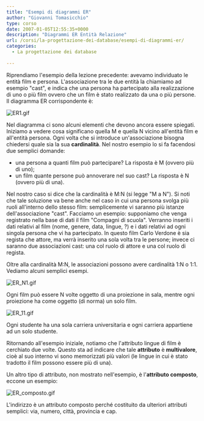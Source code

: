 ```yaml
---
title: "Esempi di diagrammi ER"
author: "Giovanni Tomasicchio"
type: corso
date: 2007-01-05T12:55:35+0000
description: "Diagrammi ER Entità Relazione"
url: /corsi/la-progettazione-dei-database/esempi-di-diagrammi-er/
categories:
  - La progettazione dei database
  
---
```

 Riprendiamo l'esempio della lezione precedente: avevamo individuato le entità film e persona. L'associazione tra le due entità la chiamiamo ad esempio "cast", e indica che una persona ha partecipato alla realizzazione di uno o più film ovvero che un film è stato realizzato da una o più persone. Il diagramma ER corrispondente è:

 ![ER1.gif](images/stories/Corsi/progettazione_database/ER1.gif)

 Nel diagramma ci sono alcuni elementi che devono ancora essere spiegati. Iniziamo a vedere cosa significano quella M e quella N vicino all'entità film e all'entità persona. Ogni volta che si introduce un'associazione bisogna chiedersi quale sia la sua **cardinalità**. Nel nostro esempio lo si fa facendosi due semplici domande:

- una persona a quanti film può partecipare? La risposta è M (ovvero più di uno);
- un film quante persone può annoverare nel suo cast? La risposta è N (ovvero più di una).
 
 Nel nostro caso si dice che la cardinalità è M:N (si legge "M a N"). Si noti che tale soluzione va bene anche nel caso in cui una persona svolga più ruoli all'interno dello stesso film: semplicemente vi saranno più istanze dell'associazione "cast". Facciamo un esempio: supponiamo che venga registrato nella base di dati il film "Compagni di scuola". Verranno inseriti i dati relativi al film (nome, genere, data, lingue, ?) e i dati relativi ad ogni singola persona che vi ha partecipato. In questo film Carlo Verdone è sia regista che attore, ma verrà inserito una sola volta tra le persone; invece ci saranno due associazioni cast: una col ruolo di attore e una col ruolo di regista.

 Oltre alla cardinalità M:N, le associazioni possono avere cardinalità 1:N o 1:1. Vediamo alcuni semplici esempi.

 ![ER_N1.gif](images/stories/Corsi/progettazione_database/ER_N1.gif)

 Ogni film può essere N volte oggetto di una proiezione in sala, mentre ogni proiezione ha come oggetto (di norma) un solo film.

 ![ER_11.gif](images/stories/Corsi/progettazione_database/ER_11.gif)

 Ogni studente ha una sola carriera universitaria e ogni carriera appartiene ad un solo studente.

 Ritornando all'esempio iniziale, notiamo che l'attributo lingue di film è cerchiato due volte. Questo sta ad indicare che tale **attributo** è **multivalore**, cioè al suo interno vi sono memorizzati più valori (le lingue in cui è stato tradotto il film possono essere più di una).

 Un altro tipo di attributo, non mostrato nell'esempio, è l'**attributo composto**, eccone un esempio:

 ![ER_composto.gif](images/stories/Corsi/progettazione_database/ER_composto.gif)

 L'indirizzo è un attributo composto perché costituito da ulteriori attributi semplici: via, numero, città, provincia e cap.